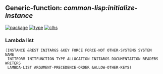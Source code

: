 ## Generic-function: ***common-lisp:initialize-instance***
[![package](https://img.shields.io/badge/Package-COMMON--LISP-5f9ea0.svg?style=social&colorA=999999)](../) [![type](https://img.shields.io/badge/Type-Generic--Function-5f9ea0.svg?style=social&colorA=999999)](../#generic-function) [![clhs](https://img.shields.io/badge/CLHS-INITIALIZE--INSTANCE-5f9ea0.svg?style=social&colorA=999999)](http://www.lispworks.com/documentation/HyperSpec/Body/f_init_i.htm) 
### Lambda list
```
(INSTANCE &REST INITARGS &KEY FORCE FORCE-NOT OTHER-SYSTEMS SYSTEM NAME
 INITFORM INITFUNCTION TYPE ALLOCATION INITARGS DOCUMENTATION READERS WRITERS
 LAMBDA-LIST ARGUMENT-PRECEDENCE-ORDER &ALLOW-OTHER-KEYS)
```
